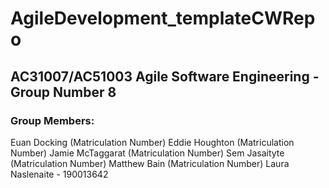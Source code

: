 # AgileDevelopment_templateCWRepo

## AC31007/AC51003 Agile Software Engineering - Group Number 8

### Group Members:

  Euan Docking (Matriculation Number)
  Eddie Houghton (Matriculation Number)
  Jamie McTaggarat (Matriculation Number)
  Sem Jasaityte (Matriculation Number)
  Matthew Bain (Matriculation Number)
  Laura Naslenaite - 190013642

